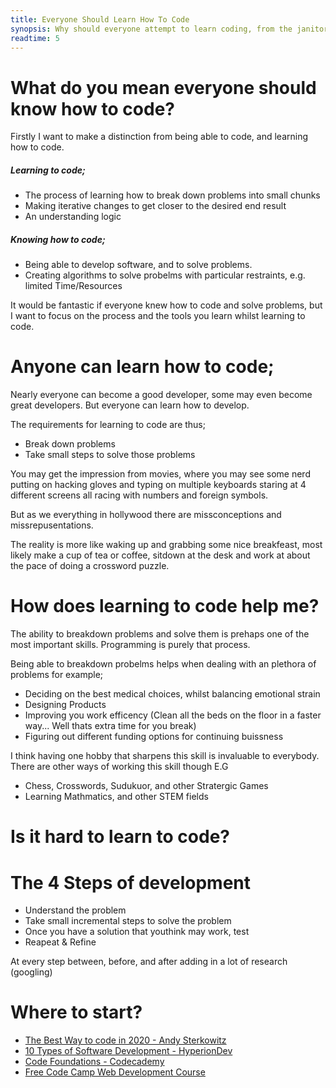 ```yaml
---
title: Everyone Should Learn How To Code
synopsis: Why should everyone attempt to learn coding, from the janitor to the newest guy on wall street
readtime: 5
---
```


# What do you mean everyone should know how to code?

Firstly I want to make a distinction from being able to code, and learning how to code.

##### Learning to code;
- The process of learning how to break down problems into small chunks
- Making iterative changes to get closer to the desired end result
- An understanding logic

##### Knowing how to code;
- Being able to develop software, and to solve problems.
- Creating algorithms to solve probelms with particular restraints, e.g. limited Time/Resources

It would be fantastic if everyone knew how to code and solve problems, but I want to focus on the process and the tools you learn whilst learning to code.

# Anyone can learn how to code;

Nearly everyone can become a good developer, some may even become great developers. But everyone can learn how to develop.

The requirements for learning to code are thus;
- Break down problems
- Take small steps to solve those problems

You may get the impression from movies, where you may see some nerd putting on hacking gloves and typing on multiple keyboards staring at 4 different screens all racing with numbers and foreign symbols.

But as we everything in hollywood there are missconceptions and missrepusentations.

The reality is more like waking up and grabbing some nice breakfeast, most likely make a cup of tea or coffee, sitdown at the desk and work at about the pace of doing a crossword puzzle.

# How does learning to code help me?

The ability to breakdown problems and solve them is prehaps one of the most important skills.
Programming is purely that process.

Being able to breakdown probelms helps when dealing with an plethora of problems for example;
- Deciding on the best medical choices, whilst balancing emotional strain
- Designing Products
- Improving you work efficency (Clean all the beds on the floor in a faster way... Well thats extra time for you break)
- Figuring out different funding options for continuing buissness

I think having one hobby that sharpens this skill is invaluable to everybody.
There are other ways of working this skill though E.G
- Chess, Crosswords, Sudukuor, and other Stratergic Games
- Learning Mathmatics, and other STEM fields

# Is it hard to learn to code?



# The 4 Steps of development
- Understand the problem
- Take small incremental steps to solve the problem
- Once you have a solution that youthink may work, test
- Reapeat & Refine

At every step between, before, and after adding in a lot of research (googling)

# Where to start?

- [The Best Way to code in 2020 - Andy Sterkowitz](https://www.youtube.com/watch?v=YBYmhWlk8o4)
- [10 Types of Software Development - HyperionDev](https://blog.hyperiondev.com/index.php/2017/09/26/types-of-software-development/)
- [Code Foundations - Codecademy](https://www.codecademy.com/learn/paths/code-foundations)
- [Free Code Camp Web Development Course](https://www.freecodecamp.org/)